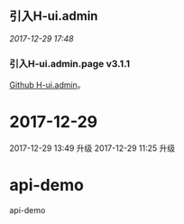 
## 引入H-ui.admin
*2017-12-29 17:48*
### 引入H-ui.admin.page v3.1.1
[Github H-ui.admin](https://github.com/17734027950/huiadmin)。


# 2017-12-29
2017-12-29 13:49 升级
2017-12-29 11:25 升级
# api-demo
api-demo
